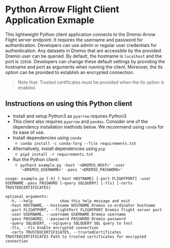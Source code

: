 # Python Arrow Flight Client Application Exmaple
This lightweight Python client application connects to the Dremio Arrow Flight server endpoint. It requires the username and password for authentication. Developers can use admin or regular user credentials for authentication. Any datasets in Dremio that are accessible by the provided Dremio user can be queried. By default, the hostname is `localhost` and the port is `32010`. Developers can change these default settings by providing the hostname and port as arguments when running the client. Moreover, the tls option can be provided to establish an encrypted connection. 
> Note that: Trusted certificates must be provided when the tls option is enabled.

## Instructions on using this Python client
- Install and setup Python3 as `pyarrow` requires Python3
- This client also requires `pyarrow` and `pandas`. Consider one of the dependency installation methods below. We recommend using `conda` for its ease of use.
- Install dependencies using `conda`
  - `conda install -c conda-forg --file requirements.txt`
- Alternatively, install dependencies using `pip` 
  - `pip3 install -r requirements.txt`
- Run the Python client:
  - `python3 example.py -host '<DREMIO_HOST>' -user '<DREMIO_USERNAME>' -pass '<DREMIO_PASSWORD>'`

```
usage: example.py [-h] [-host HOSTNAME] [-port FLIGHTPORT] -user USERNAME -pass PASSWORD [-query SQLQUERY] [-tls] [-certs TRUSTEDCERTIFICATES]

optional arguments:
  -h, --help            show this help message and exit
  -host HOSTNAME, --hostname HOSTNAME Dremio co-ordinator hostname
  -port FLIGHTPORT, --flightPort FLIGHTPORT Dremio flight server port
  -user USERNAME, --username USERNAME Dremio username
  -pass PASSWORD, --password PASSWORD Dremio password
  -query SQLQUERY, --sqlquery SQLQUERY SQL query to test
  -tls, --tls Enable encrypted connection
  -certs TRUSTEDCERTIFICATES, --trustedCertificates TRUSTEDCERTIFICATES Path to trusted certificates for encrypted connection
```